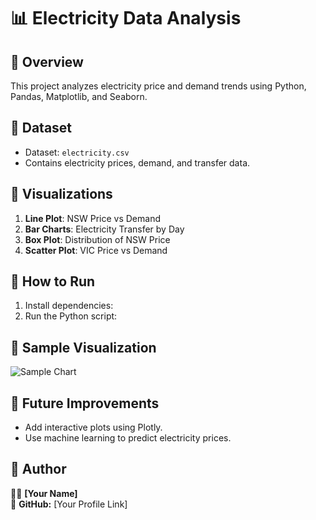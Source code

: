# 📊 Electricity Data Analysis

## 🔹 Overview
This project analyzes electricity price and demand trends using Python, Pandas, Matplotlib, and Seaborn.

## 🔹 Dataset
- Dataset: `electricity.csv`
- Contains electricity prices, demand, and transfer data.

## 🔹 Visualizations
1. **Line Plot**: NSW Price vs Demand
2. **Bar Charts**: Electricity Transfer by Day
3. **Box Plot**: Distribution of NSW Price
4. **Scatter Plot**: VIC Price vs Demand

## 🔹 How to Run
1. Install dependencies:  
2. Run the Python script:  

## 🔹 Sample Visualization
![Sample Chart](https://via.placeholder.com/400)  

## 🔹 Future Improvements
- Add interactive plots using Plotly.
- Use machine learning to predict electricity prices.

## 🔹 Author
👨‍💻 **[Your Name]**  
🔗 **GitHub:** [Your Profile Link]